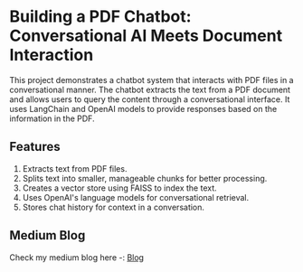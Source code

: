 # Building a PDF Chatbot: Conversational AI Meets Document Interaction

This project demonstrates a chatbot system that interacts with PDF files in a conversational manner. The chatbot extracts the text from a PDF document and allows users to query the content through a conversational interface. It uses LangChain and OpenAI models to provide responses based on the information in the PDF.

## Features
1. Extracts text from PDF files.
2. Splits text into smaller, manageable chunks for better processing.
3. Creates a vector store using FAISS to index the text.
4. Uses OpenAI's language models for conversational retrieval.
5. Stores chat history for context in a conversation.

## Medium Blog
Check my medium blog here -: [Blog](https://ravjot03.medium.com/building-a-pdf-chatbot-conversational-ai-meets-document-interaction-3615f34c3487)
